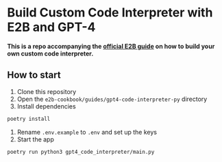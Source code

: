 # Build Custom Code Interpreter with E2B and GPT-4
**This is a repo accompanying the [official E2B guide](TODO) on how to build your own custom code interpreter.**

## How to start
1. Clone this repository
1. Open the `e2b-cookbook/guides/gpt4-code-interpreter-py` directory
1. Install dependencies
```sh
poetry install
```
1. Rename `.env.example` to `.env` and set up the keys
1. Start the app
```sh
poetry run python3 gpt4_code_interpreter/main.py
```